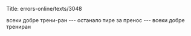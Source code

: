 Title: errors-online/texts/3048

всеки добре трени-ран --- останало тире за пренос --- всеки добре трениран
